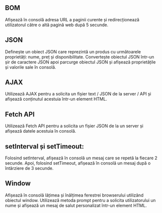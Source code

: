 ## BOM
Afișează în consolă adresa URL a paginii curente și redirecționează utilizatorul către o altă pagină web după 5 secunde.
## JSON
Definește un obiect JSON care reprezintă un produs cu următoarele proprietăți: nume, preț și disponibilitate. Convertește obiectul JSON într-un șir de caractere JSON apoi parcurge obiectul JSON și afișează proprietățile și valorile sale în consolă.
## AJAX
Utilizează AJAX pentru a solicita un fișier text / JSON de la server / API și afișează conținutul acestuia într-un element HTML.
## Fetch API
Utilizează Fetch API pentru a solicita un fișier JSON de la un server și afișează datele acestuia în consolă.
## setInterval și setTimeout:
Folosind setInterval, afișează în consolă un mesaj care se repetă la fiecare 2 secunde. Apoi, folosind setTimeout, afișează în consolă un mesaj după o întârziere de 3 secunde.
## Window
Afișează în consolă lățimea și înălțimea ferestrei browserului utilizând obiectul window. Utilizează metoda prompt pentru a solicita utilizatorului un nume și afișează un mesaj de salut personalizat într-un element HTML.
